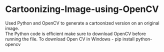 # Cartoonizing-Image-using-OpenCV
Used Python and OpenCV to generate a cartoonized version on an original image.  
The Python code is efficient make sure to download OpenCV before running the file.
To download Open CV in Windows - pip install python-opencv

